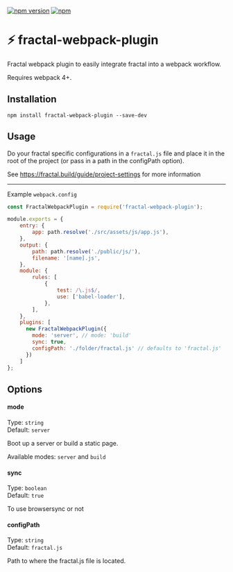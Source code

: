 [![npm version](https://badge.fury.io/js/fractal-webpack-plugin.svg)](https://badge.fury.io/js/fractal-webpack-plugin) [![npm](https://img.shields.io/npm/dt/fractal-webpack-plugin.svg)](https://www.npmjs.com/package/fractal-webpack-plugin)


# ⚡️ fractal-webpack-plugin
Fractal webpack plugin to easily integrate fractal into a webpack workflow. 

Requires webpack 4+.

## Installation

```
npm install fractal-webpack-plugin --save-dev
```


## Usage

Do your fractal specific configurations in a `fractal.js` file and place it in the root of the project (or pass in a path in the configPath option).

See https://fractal.build/guide/project-settings for more information

---

Example `webpack.config`

```javascript
const FractalWebpackPlugin = require('fractal-webpack-plugin');

module.exports = {
    entry: {
        app: path.resolve('./src/assets/js/app.js'),
    },
    output: {
        path: path.resolve('./public/js/'),
        filename: '[name].js',
    },
    module: {
        rules: [
            {
                test: /\.js$/,
                use: ['babel-loader'],
            },
        ],
    },
    plugins: [
      new FractalWebpackPlugin({
        mode: 'server', // mode: 'build'
        sync: true,
        configPath: './folder/fractal.js' // defaults to 'fractal.js'
      })
    ]
};
```

## Options

#### mode

Type: `string` <br>
Default: `server`

Boot up a server or build a static page.

Available modes: `server` and `build`

#### sync

Type: `boolean` <br>
Default: `true`

To use browsersync or not

#### configPath

Type: `string` <br>
Default: `fractal.js`

Path to where the fractal.js file is located.

